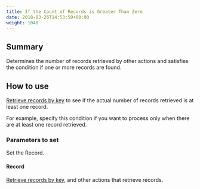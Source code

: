 ```yaml
---
title: If the Count of Records is Greater Than Zero
date: 2018-03-26T14:53:50+09:00
weight: 1040
---
```

## Summary

Determines the number of records retrieved by other actions and satisfies the condition if one or more records are found.

## How to use

[Retrieve records by key](../../../actions/record/get_records_by_key/) to see if the actual number of records retrieved is at least one record.

For example, specify this condition if you want to process only when there are at least one record retrieved.

### Parameters to set

Set the Record.

#### Record

[Retrieve records by key](../../../actions/record/get_records_by_key/), and other actions that retrieve records.
